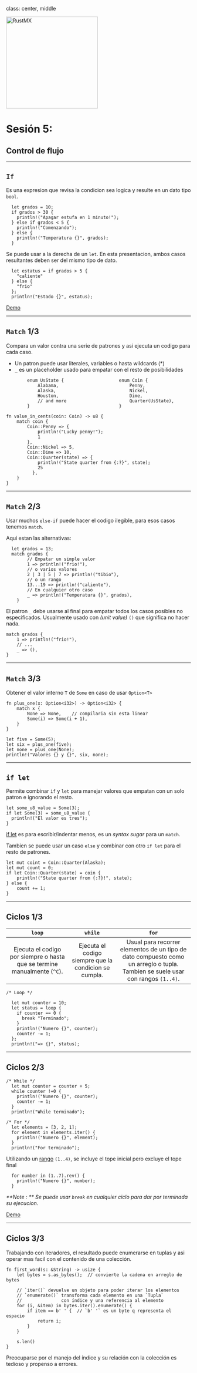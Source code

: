 class: center, middle

<img src="../assets/images/rustmx-logo.svg" alt="RustMX" width="250rem" height="auto">

# Sesión 5: 
## Control de flujo

---
## `If`
Es una expresion que revisa la condicion sea logica y resulte en un dato tipo `bool`.

```
  let grados = 10;
  if grados > 30 {
    println!("Apagar estufa en 1 minuto!");
  } else if grados < 5 {
    println!("Comenzando");
  } else {
    println!("Temperatura {}", grados);
  }
```

Se puede usar a la derecha de un `let`.  En esta presentacion, ambos casos resultantes deben ser del mismo tipo de dato.
```
  let estatus = if grados > 5 {
    "caliente"
  } else {
    "frio"
  };
  println!("Estado {}", estatus);
```
[Demo](https://repl.it/@wdonet/rust-control-if)

---
## `Match` 1/3
Compara un valor contra una serie de patrones y asi ejecuta un codigo para cada caso.

- Un patron puede usar literales, variables o hasta wildcards (*)
- `_` es un placeholder usado para empatar con el resto de posibilidades

```
        enum UsState {                     enum Coin {
            Alabama,                           Penny,
            Alaska,                            Nickel,
            Houston,                           Dime,
            // and more                        Quarter(UsState), 
        }                                  }

fn value_in_cents(coin: Coin) -> u8 {
    match coin {
        Coin::Penny => {
            println!("Lucky penny!");
            1
        },
        Coin::Nickel => 5,
        Coin::Dime => 10,
        Coin::Quarter(state) => {
            println!("State quarter from {:?}", state);
            25
          },
    }
}
```

---
## `Match` 2/3
Usar muchos `else-if` puede hacer el codigo ilegible, para esos casos tenemos `match`.

Aqui estan las alternativas:

```
  let grados = 13;
  match grados {
        // Empatar un simple valor
        1 => println!("frio!"),
        // o varios valores
        2 | 3 | 5 | 7 => println!("tibio"),
        // o un rango
        13...19 => println!("caliente"),
        // En cualquier otro caso
        _ => println!("Temperatura {}", grados),
    }
```

El patron `_` debe usarse al final para empatar todos los casos posibles no especificados.
Usualmente usado con _(unit value)_ `()` que significa no hacer nada.

```
match grados {
    1 => println!("frio!"),
    // ...
    _ => (),
}
```

---
## `Match` 3/3
Obtener el valor interno `T` de `Some` en caso de usar `Option<T>`

```
fn plus_one(x: Option<i32>) -> Option<i32> {
    match x {
        None => None,    // compilaria sin esta linea?
        Some(i) => Some(i + 1),
    }
}

let five = Some(5);
let six = plus_one(five);
let none = plus_one(None);
println!("Valores {} y {}", six, none);
```


---
## `if let`
Permite combinar `if` y `let` para manejar valores que empatan con un solo patron e ignorando el resto.

```
let some_u8_value = Some(3);
if let Some(3) = some_u8_value {
  println!("El valor es tres");
}
```

[if let](https://doc.rust-lang.org/reference/expressions/if-expr.html) es para escribir/indentar menos, es un _syntax sugar_ para un `match`.

Tambien se puede usar un caso `else` y combinar con otro `if let` para el resto de patrones.

```
let mut coint = Coin::Quarter(Alaska);
let mut count = 0;
if let Coin::Quarter(state) = coin {
    println!("State quarter from {:?}!", state);
} else {
    count += 1;
}
```
---
## Ciclos 1/3
| `loop` | `while` | `for` |
|:-------:|:------:|:--------:|
| Ejecuta el codigo por siempre o hasta que se termine manualmente (`^C`). | Ejecuta el codigo siempre que la condicion se cumpla. | Usual para recorrer elementos de un tipo de dato compuesto como un arreglo o tupla.  Tambien se suele usar con rangos `(1..4)`. |

```
/* Loop */

  let mut counter = 10;
  let status = loop {
    if counter == 0 {
      break "Terminado";
    }
    println!("Numero {}", counter);
    counter -= 1;
  };
  println!("=> {}", status);
```

---
## Ciclos 2/3
```
/* While */
  let mut counter = counter + 5;
  while counter !=0 {
    println!("Numero {}", counter);
    counter -= 1;
  }
  println!("While terminado");

/* For */
  let elements = [3, 2, 1];
  for element in elements.iter() {
    println!("Numero {}", element);
  }
  println!("For terminado");
```

Utilizando un [rango](https://doc.rust-lang.org/std/ops/struct.Range.html) `(1..4)`, se incluye el tope inicial pero excluye el tope final
```
  for number in (1..7).rev() {
    println!("Numero {}", number);
  }
```

_**Note : ** Se puede usar `break` en cualquier ciclo para dar por terminada su ejecucion._

[Demo](https://repl.it/@wdonet/rust-control-loops)

---
## Ciclos 3/3
Trabajando con iteradores, el resultado puede enumerarse en tuplas y asi operar mas facil con el contenido de una colección.

```
fn first_word(s: &String) -> usize {
    let bytes = s.as_bytes();  // convierte la cadena en arreglo de bytes

    // `iter()` devuelve un objeto para poder iterar los elementos
    // `enumerate()` transforma cada elemento en una `Tupla`
    //               con índice y una referencia al elemento
    for (i, &item) in bytes.iter().enumerate() {
        if item == b' ' {  // `b' '` es un byte q representa el espacio
            return i;
        }
    }
    
    s.len()
}
```

Preocuparse por el manejo del índice y su relación con la colección es tedioso y propenso a errores.